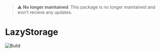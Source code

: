 > :warning: **No longer maintained**: This package is no longer maintained and won't recieve any updates.

# LazyStorage
![Build](https://github.com/TheEadie/LazyStorage/workflows/Build/badge.svg)
